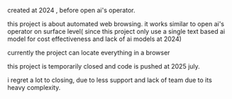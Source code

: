 created at 2024 , before open ai's operator.

this project is about automated web browsing. it works similar to open ai's operator on surface level( since this project only use a single text based ai model for cost effectiveness and lack of ai models at 2024) 

currently the project can locate everything in a browser

this project is temporarily closed and code is pushed at 2025 july.

i regret a lot to closing, due to less support and lack of team due to its heavy complexity.

